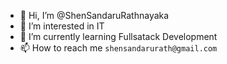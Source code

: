 - 👋 Hi, I’m @ShenSandaruRathnayaka
- 👀 I’m interested in IT
- 🌱 I’m currently learning Fullsatack Development
- 📫 How to reach me `shensandarurath@gmail.com`

<!---
ShenSandaru/ShenSandaru is a ✨ special ✨ repository because its `README.md` (this file) appears on your GitHub profile.
You can click the Preview link to take a look at your changes.
--->

